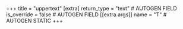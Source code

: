 +++
title = "uppertext"
[extra]
return_type = "text" # AUTOGEN FIELD
is_override = false # AUTOGEN FIELD
[[extra.args]]
name = "T" # AUTOGEN STATIC
+++